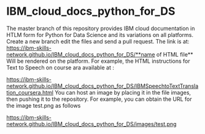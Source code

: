 # IBM_cloud_docs_python_for_DS

The master branch of this repository provides IBM cloud documentation in HTLM form for Python for Data Science and its variations on all platforms.  Create a new branch edit the files and send a pull request. 
The link is at:
https://ibm-skills-network.github.io/IBM_cloud_docs_python_for_DS/**name of HTML file**
Will be rendered on the platform. For example, the HTML instructions for Text to Speech on course ara available at :

https://ibm-skills-network.github.io/IBM_cloud_docs_python_for_DS/IBMSpeechtoTextTranslation_coursera.html
You can host an image by placing it in the file images, then pushing it to the repository. For example, you can obtain the URL for the image test.png as follows 

https://ibm-skills-network.github.io/IBM_cloud_docs_python_for_DS/images/test.png
 
